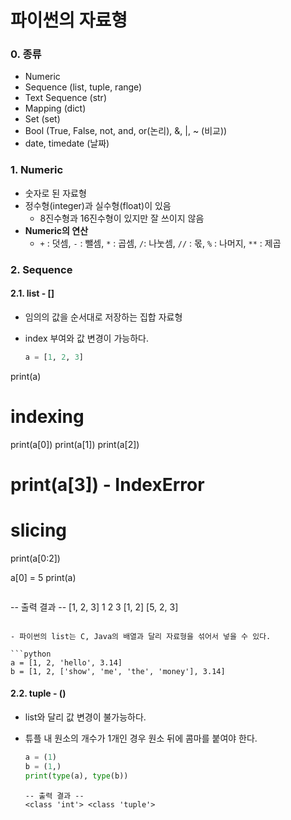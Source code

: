 # 파이썬의 자료형

### 0. 종류

- Numeric
- Sequence (list, tuple, range)
- Text Sequence (str)
- Mapping (dict)
- Set (set)
- Bool (True, False, not, and, or(논리), &, |, ~ (비교))
- date, timedate (날짜)

### 1. Numeric

- 숫자로 된 자료형
- 정수형(integer)과 실수형(float)이 있음
  - 8진수형과 16진수형이 있지만 잘 쓰이지 않음
- **Numeric의 연산**
  - `+` : 덧셈, `-` : 뺄셈, `*` : 곱셈, `/`: 나눗셈, `//` : 몫, `%` : 나머지, `**` : 제곱

### 2. Sequence

#### 2.1. list - []

- 임의의 값을 순서대로 저장하는 집합 자료형

- index 부여와 값 변경이 가능하다.
  ```python
  a = [1, 2, 3]
print(a)
  
  # indexing
  print(a[0])
  print(a[1])
  print(a[2])
  # print(a[3])  - IndexError

  # slicing
  print(a[0:2])

  a[0] = 5
  print(a)
  ```
  
  ```
  -- 출력 결과 --
  [1, 2, 3]
  1
  2
  3
  [1, 2]
  [5, 2, 3]
  ```

- 파이썬의 list는 C, Java의 배열과 달리 자료형을 섞어서 넣을 수 있다.

  ```python
  a = [1, 2, 'hello', 3.14]
  b = [1, 2, ['show', 'me', 'the', 'money'], 3.14]
  ```

  

#### 2.2. tuple - ()

- list와 달리 값 변경이 불가능하다.

- 튜플 내 원소의 개수가 1개인 경우 원소 뒤에 콤마를 붙여야 한다.

  ```python
  a = (1)
  b = (1,)
  print(type(a), type(b))
  ```

  ```
  -- 출력 결과 --
  <class 'int'> <class 'tuple'>
  ```

